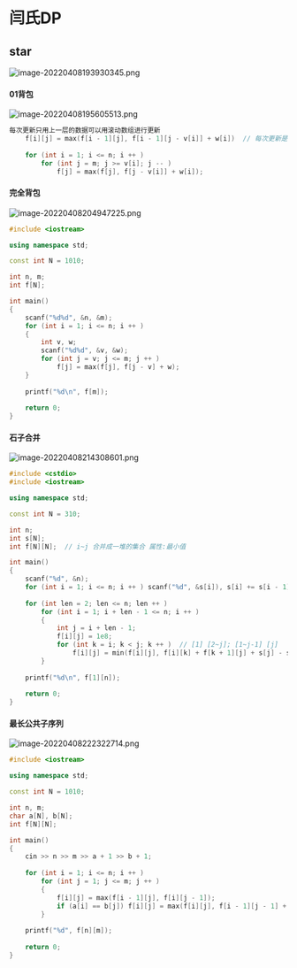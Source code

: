 # 闫氏DP

## star

![image-20220408193930345.png](https://cdn.acwing.com/media/article/image/2022/04/08/127338_82bb6d0bb7-image-20220408193930345.png) 

#### 01背包


![image-20220408195605513.png](https://cdn.acwing.com/media/article/image/2022/04/08/127338_9664eda3b7-image-20220408195605513.png) 

```c++
每次更新只用上一层的数据可以用滚动数组进行更新
    f[i][j] = max(f[i - 1][j], f[i - 1][j - v[i]] + w[i])  // 每次更新是用f[i - 1] 所以要从大到小
	
    for (int i = 1; i <= n; i ++ )
        for (int j = m; j >= v[i]; j -- )
            f[j] = max(f[j], f[j - v[i]] + w[i]);
```

#### 完全背包

![image-20220408204947225.png](https://cdn.acwing.com/media/article/image/2022/04/08/127338_cca30badb7-image-20220408204947225.png) 

```c++
#include <iostream>

using namespace std;

const int N = 1010;

int n, m;
int f[N];

int main()
{
    scanf("%d%d", &n, &m);
    for (int i = 1; i <= n; i ++ )
    {
        int v, w;
        scanf("%d%d", &v, &w);
        for (int j = v; j <= m; j ++ )
            f[j] = max(f[j], f[j - v] + w);
    }
    
    printf("%d\n", f[m]);
    
    return 0;
}
```

#### 石子合并

![image-20220408214308601.png](https://cdn.acwing.com/media/article/image/2022/04/08/127338_d21ab81bb7-image-20220408214308601.png) 

```c++
#include <cstdio>
#include <iostream>

using namespace std;

const int N = 310;

int n;
int s[N];
int f[N][N];  // i~j 合并成一堆的集合 属性:最小值

int main()
{
    scanf("%d", &n);
    for (int i = 1; i <= n; i ++ ) scanf("%d", &s[i]), s[i] += s[i - 1];
    
    for (int len = 2; len <= n; len ++ )
        for (int i = 1; i + len - 1 <= n; i ++ )
        {
            int j = i + len - 1;
            f[i][j] = 1e8;
            for (int k = i; k < j; k ++ )  // [1] [2~j]; [1~j-1] [j]
                f[i][j] = min(f[i][j], f[i][k] + f[k + 1][j] + s[j] - s[i - 1]);
        }
    
    printf("%d\n", f[1][n]);
    
    return 0;
}
```

#### 最长公共子序列

![image-20220408222322714.png](https://cdn.acwing.com/media/article/image/2022/04/08/127338_d9e2d578b7-image-20220408222322714.png) 

```c++
#include <iostream>

using namespace std;

const int N = 1010;

int n, m;
char a[N], b[N];
int f[N][N];

int main()
{
    cin >> n >> m >> a + 1 >> b + 1;
    
    for (int i = 1; i <= n; i ++ )
        for (int j = 1; j <= m; j ++ )
        {
            f[i][j] = max(f[i - 1][j], f[i][j - 1]);
            if (a[i] == b[j]) f[i][j] = max(f[i][j], f[i - 1][j - 1] + 1);
        }
        
    printf("%d", f[n][m]);
    
    return 0;
}
```

